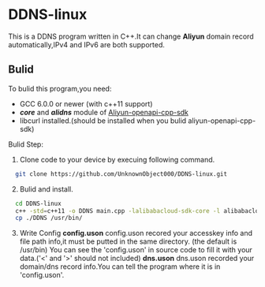 # DDNS-linux 
This is a DDNS program written in C++.It can change **Aliyun** domain record automatically,IPv4 and IPv6 are both supported.

## Bulid
To bulid this program,you need:
  - GCC 6.0.0 or newer (with c++11 support)
  - ***core*** and ***alidns*** module of <a href="https://github.com/aliyun/aliyun-openapi-cpp-sdk">Aliyun-openapi-cpp-sdk</a>
  - libcurl installed.(should be installed when you bulid aliyun-openapi-cpp-sdk)

Bulid Step:
  1. Clone code to your device by execuing following command.
  ```bash
    git clone https://github.com/UnknownObject000/DDNS-linux.git
  ```
  2. Bulid and install.
  ```bash
    cd DDNS-linux
    c++ -std=c++11 -o DDNS main.cpp -lalibabacloud-sdk-core -l alibabacloud-sdk-alidns -lcurl
    cp ./DDNS /usr/bin/
  ```
  3. Write Config
    **config.uson**
    config.uson recored your accesskey info and file path info,it must be putted in the same directory. (the default is /usr/bin)
    You can see the 'config.uson' in source code to fill it with your data.('<' and '>' should not included)
    **dns.uson**
    dns.uson recorded your domain/dns record info.You can tell the program where it is in 'config.uson'.

